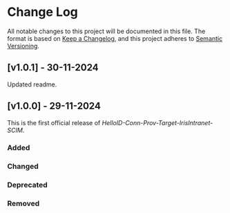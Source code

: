 # Change Log

All notable changes to this project will be documented in this file. The format is based on [Keep a Changelog](https://keepachangelog.com), and this project adheres to [Semantic Versioning](https://semver.org).

## [v1.0.1] - 30-11-2024

Updated readme.

## [v1.0.0] - 29-11-2024

This is the first official release of _HelloID-Conn-Prov-Target-IrisIntranet-SCIM_.

### Added

### Changed

### Deprecated

### Removed
